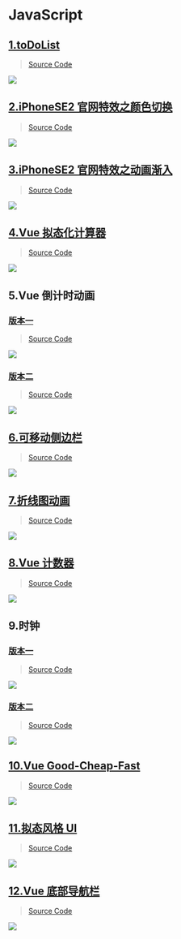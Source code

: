 # JavaScript

## [1.toDoList](http://ahuntsun.gitee.io/todolis)

> [Source Code](https://gitee.com/ahuntsun/toDoLis)

![](http://ahuntsun.gitee.io/blogimagebed/img/vuepress/demo/js/demo1.gif)

## [2.iPhoneSE2 官网特效之颜色切换](http://ahuntsun.gitee.io/colorchange/)

> [Source Code](https://gitee.com/ahuntsun/colorChange)

![](http://ahuntsun.gitee.io/blogimagebed/img/vuepress/demo/js/demo2.gif)

## [3.iPhoneSE2 官网特效之动画渐入](http://ahuntsun.gitee.io/iphoneanimate/)

> [Source Code](https://gitee.com/ahuntsun/iPhoneAnimate)

![](http://ahuntsun.gitee.io/blogimagebed/img/vuepress/demo/js/demo3.gif)

## [4.Vue 拟态化计算器](http://ahuntsun.gitee.io/vue-calculator/)

> [Source Code](https://gitee.com/ahuntsun/Vue-calculator)

![](http://ahuntsun.gitee.io/blogimagebed/img/vuepress/demo/js/demo4.gif)

## 5.Vue 倒计时动画

### [版本一](http://ahuntsun.gitee.io/vuecounddown/)

> [Source Code](https://gitee.com/ahuntsun/VueCounddown)

![](http://ahuntsun.gitee.io/blogimagebed/img/vuepress/demo/js/demo5.1.gif)

### [版本二](http://ahuntsun.gitee.io/vuecounddownv2)

> [Source Code](https://gitee.com/ahuntsun/VueCounddownV2)

![](http://ahuntsun.gitee.io/blogimagebed/img/vuepress/demo/js/demo5.2.gif)

## [6.可移动侧边栏](http://ahuntsun.gitee.io/adjustablesidebar/)

> [Source Code](https://gitee.com/ahuntsun/AdjustableSidebar)

![](http://ahuntsun.gitee.io/blogimagebed/img/vuepress/demo/js/demo6.gif)

## [7.折线图动画](http://ahuntsun.gitee.io/d15/)

> [Source Code](https://gitee.com/ahuntsun/D15)

![](http://ahuntsun.gitee.io/blogimagebed/img/vuepress/demo/js/demo9.gif)

## [8.Vue 计数器](http://ahuntsun.gitee.io/d16/)

> [Source Code](https://gitee.com/ahuntsun/D16)

![](http://ahuntsun.gitee.io/blogimagebed/img/vuepress/demo/js/demo8.gif)

## 9.时钟

### [版本一](http://ahuntsun.gitee.io/d18/)

> [Source Code](https://gitee.com/ahuntsun/D18)

![](http://ahuntsun.gitee.io/blogimagebed/img/vuepress/demo/js/demo7.5.gif)

### [版本二](http://ahuntsun.gitee.io/d18.5/)

> [Source Code](https://gitee.com/ahuntsun/D18.5)

![](http://ahuntsun.gitee.io/blogimagebed/img/vuepress/demo/js/demo7.gif)

## [10.Vue Good-Cheap-Fast](http://ahuntsun.gitee.io/d25/)

> [Source Code](https://gitee.com/ahuntsun/D25)

![](http://ahuntsun.gitee.io/blogimagebed/img/vuepress/demo/js/demo10.gif)


## [11.拟态风格 UI](http://ahuntsun.gitee.io/imitation-ui/)

> [Source Code](https://gitee.com/ahuntsun/imitation-ui)

![](http://ahuntsun.gitee.io/blogimagebed/img/vuepress/demo/js/11.gif)


## [12.Vue 底部导航栏](http://ahuntsun.gitee.io/vue-nav/)

> [Source Code](https://gitee.com/ahuntsun/vue-nav)

![](http://ahuntsun.gitee.io/blogimagebed/img/vuepress/demo/js/12.gif)
